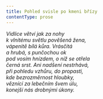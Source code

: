 ```yaml
---
title: Pohled svisle po kmeni břízy
contentType: prose
---
```


_Vidlice větví jak za nohy  
k vlnitému světlu pověšená žena,  
vápenitě bílá kůra. Vrásčitá  
a hrubá, s punčochou ok  
pod vosím hnízdem, o níž se otřela  
černá srst. Ani nadšení nestrhává,  
při pohledu vzhůru, do propasti,  
kde bezrozměrnost hloubky,  
věznící za lebečním švem úlu,  
konejší nás drobnými úkony._
